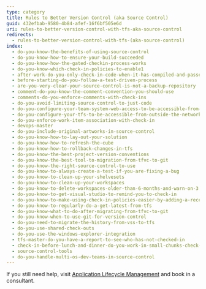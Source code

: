```yaml
---
type: category
title: Rules to Better Version Control (aka Source Control)
guid: 432efbab-9580-4b84-afef-16f6bf505e6d
uri: rules-to-better-version-control-with-tfs-aka-source-control
redirects:
  - rules-to-better-version-control-with-tfs-(aka-source-control)
index:
  - do-you-know-the-benefits-of-using-source-control
  - do-you-know-how-to-ensure-your-build-succeeded
  - do-you-know-how-the-gated-checkin-process-works
  - do-you-know-which-check-in-policies-to-enable1
  - after-work-do-you-only-check-in-code-when-it-has-compiled-and-passed-the-unit-tests
  - before-starting-do-you-follow-a-test-driven-process
  - are-you-very-clear-your-source-control-is-not-a-backup-repository
  - comment-do-you-know-the-comment-convention-you-should-use
  - comments-do-you-enforce-comments-with-check-ins
  - do-you-avoid-limiting-source-control-to-just-code
  - do-you-configure-your-team-system-web-access-to-be-accessible-from-outside-the-network
  - do-you-configure-your-tfs-to-be-accessible-from-outside-the-network
  - do-you-enforce-work-item-association-with-check-in
  - devops-master
  - do-you-include-original-artworks-in-source-control
  - do-you-know-how-to-lay-out-your-solution
  - do-you-know-how-to-refresh-the-cube
  - do-you-know-how-to-rollback-changes-in-tfs
  - do-you-know-the-best-project-version-conventions
  - do-you-know-the-best-tool-to-migration-from-tfvc-to-git
  - do-you-know-the-right-source-control-to-use
  - do-you-know-to-always-create-a-test-if-you-are-fixing-a-bug
  - do-you-know-to-clean-up-your-shelvesets
  - do-you-know-to-clean-up-your-workspaces
  - do-you-know-to-delete-workspaces-older-than-6-months-and-warn-on-3
  - do-you-know-to-get-visual-studio-to-remind-you-to-check-in
  - do-you-know-to-make-using-check-in-policies-easier-by-adding-a-recent-query
  - do-you-know-to-regularly-do-a-get-latest-from-tfs
  - do-you-know-what-to-do-after-migrating-from-tfvc-to-git
  - do-you-know-when-to-use-git-for-version-control
  - do-you-need-to-migrate-the-history-from-vss-to-tfs
  - do-you-use-shared-check-outs
  - do-you-use-the-windows-explorer-integration
  - tfs-master-do-you-have-a-report-to-see-who-has-not-checked-in
  - check-in-before-lunch-and-dinner-do-you-work-in-small-chunks-check-in-after-completing-each-one
  - source-control-tools
  - do-you-handle-multi-os-dev-teams-in-source-control
---
```


If you still need help, visit [Application Lifecycle Management](https://www.ssw.com.au/ssw/Consulting/ALM.aspx) and book in a consultant.
